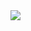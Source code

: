 <img align="right" src="https://github-readme-stats.vercel.app/api?username=yuekailan&show_icons=true&icon_color=CE1D2D&text_color=718096&bg_color=ffffff&hide_title=true" />
